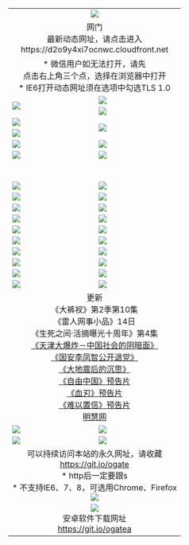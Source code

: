 ﻿<table>
  <tr></tr>
  <tr><td colspan=2 align=center><img src="https://cloud.githubusercontent.com/assets/11880933/13434984/f430fae2-e012-11e5-814f-c2df1e82b247.jpg" /></td></tr>
  <tr><td colspan=2 align=center>网门<br>最新动态网址，请点击进入
<br>https://d2o9y4xi7ocnwc.cloudfront.net
    </td>
  </tr>
  <tr>
    <td colspan=2 align=center>* 微信用户如无法打开，请先<br>点击右上角三个点，选择在浏览器中打开
    <br>* IE6打开动态网址须在选项中勾选TLS 1.0</td>
  </tr>
  <tr>
    <td rowspan=2><a href="https://d2o9y4xi7ocnwc.cloudfront.net/ogUP.aspx?name=11DKC.mp4&list=11DKC" target="_blank"><img src="https://d2o9y4xi7ocnwc.cloudfront.net/Up/11DKC1.jpg" /></a></td> 
    <td><div><a href="https://d2o9y4xi7ocnwc.cloudfront.net/ogUP.aspx?name=LRWS.mp4&list=LRWS" target="_blank"><img src="https://d2o9y4xi7ocnwc.cloudfront.net/Up/LRWS.jpg" /></a></td>
   </tr>
  <tr>
    <td><a href="https://d2o9y4xi7ocnwc.cloudfront.net/ogNiceVedio.aspx" target="_blank"><img src="https://d2o9y4xi7ocnwc.cloudfront.net/Up/11TGKDY.jpg" /></a></td>
  </tr>
  <tr>
    <td><a href="https://d2o9y4xi7ocnwc.cloudfront.net/ogUP.aspx?name=JQR.mp4&count=2" target="_blank"><img src="https://d2o9y4xi7ocnwc.cloudfront.net/Up/JQR.jpg" /></a></td>   
    <td rowspan=2><a href="https://d2o9y4xi7ocnwc.cloudfront.net/ogUP.aspx?name=JP.mp4&count=9" target="_blank"><img src="https://d2o9y4xi7ocnwc.cloudfront.net/Up/JP.jpg" /></td>
  </tr>
  <tr>
    <td><a href="https://d2o9y4xi7ocnwc.cloudfront.net/ogUP.aspx?name=WH.mp4" target="_blank"><img src="https://d2o9y4xi7ocnwc.cloudfront.net/Up/WH.jpg" /></a></td>
  </tr>
  <tr>
    <td><a href="https://d2o9y4xi7ocnwc.cloudfront.net/ogUP.aspx?name=SSZJ.mp4&list=SSZJ" target="_blank"><img src="https://d2o9y4xi7ocnwc.cloudfront.net/Up/SSZJ.jpg" /></a></td>
    <td><a href="https://d2o9y4xi7ocnwc.cloudfront.net/ogUP.aspx?name=1XQK.mp4&count=13" target="_blank"><img src="https://d2o9y4xi7ocnwc.cloudfront.net/Up/1XQK.jpg" /></a</td>
  </tr>
  <tr>
    <td><a href="https://d2o9y4xi7ocnwc.cloudfront.net/ogUP.aspx?name=ZY.mp4&count=2015:16" target="_blank"><img src="https://d2o9y4xi7ocnwc.cloudfront.net/Up/ZY.jpg" /></a</td>
    <td><a href="https://d2o9y4xi7ocnwc.cloudfront.net/ogUP.aspx?name=XTFY.mp4&count=B:2,A:24" target="_blank"><img src="https://d2o9y4xi7ocnwc.cloudfront.net/Up/XTFY.jpg" /></a></td>
  </tr>
  <!--tr>
    <td><a href="https://d2o9y4xi7ocnwc.cloudfront.net/ogUP.aspx?name=1LYF.mp4&count=2" target="_blank"><img src="https://cloud.githubusercontent.com/assets/11880933/13720279/6f16eb48-e83f-11e5-9556-90e9d1e24d09.jpg" /></a></td>
    <td><a href="https://d2o9y4xi7ocnwc.cloudfront.net/ogUP.aspx?name=1ZGC.mp4&count=6" target="_blank"><img src="https://cloud.githubusercontent.com/assets/11880933/13720281/7e0c9044-e83f-11e5-915d-d63d593fef21.jpg" /></a></td>
  </tr>
  <tr>
    <td><a href="https://d2o9y4xi7ocnwc.cloudfront.net/ogUP.aspx?name=1ZKM.mp4&count=3&current=3" target="_blank"><img src="https://cloud.githubusercontent.com/assets/11880933/13720283/858f1954-e83f-11e5-800b-94708d4ce09e.jpg" /></a></td>  
    <td><a href="https://d2o9y4xi7ocnwc.cloudfront.net/ogUP.aspx?name=1WWY.mp4&count=6&current=6" target="_blank"><img src="https://cloud.githubusercontent.com/assets/11880933/13720286/8fb0ffa6-e83f-11e5-8873-bfd1abd9ad97.jpg" /></a></td>
  </tr>
  <tr>
    <td><a href="https://d2o9y4xi7ocnwc.cloudfront.net/ogUP.aspx?name=10JGY.mp4&count=3" target="_blank"><img src="https://cloud.githubusercontent.com/assets/11880933/13720287/99e41986-e83f-11e5-9be2-70cc7ff44cf6.jpg" /></a></td>
    <td><a href="https://d2o9y4xi7ocnwc.cloudfront.net/ogUP.aspx?name=10CYS.mp4&count=2" target="_blank"><img src="https://cloud.githubusercontent.com/assets/11880933/13720292/a531a128-e83f-11e5-88ec-42f8d394e971.jpg" /></a></td>
  </tr-->
  <tr height="40">
  </tr>
  <tr>
    <td><a href="https://d2o9y4xi7ocnwc.cloudfront.net/ogUP.aspx?name=4SQQ.mp4&list=4SQQ" target="_blank"><img src="https://d2o9y4xi7ocnwc.cloudfront.net/Up/4SQQ0.jpg"/></a></td>
    <td><a href="https://d2o9y4xi7ocnwc.cloudfront.net/ogUP.aspx?name=4SHQ.mp4&list=4SHQ" target="_blank"><img src="https://d2o9y4xi7ocnwc.cloudfront.net/Up/4SHQ0.jpg"/></a></td>
  </tr>
  <tr>
    <td><a href="https://d2o9y4xi7ocnwc.cloudfront.net/ogUP.aspx?name=4SZG.mp4&list=4SZG" target="_blank"><img src="https://d2o9y4xi7ocnwc.cloudfront.net/Up/4SZG0.jpg"/></a></td>
    <td><a href="https://d2o9y4xi7ocnwc.cloudfront.net/ogUP.aspx?name=4SDJ.mp4&list=4SDJ" target="_blank"><img src="https://d2o9y4xi7ocnwc.cloudfront.net/Up/4SDJ0.jpg"/></a></td>
  </tr>
  <tr>
    <td><a href="https://d2o9y4xi7ocnwc.cloudfront.net/ogUP.aspx?name=4SGX.mp4&list=4SGX" target="_blank"><img src="https://d2o9y4xi7ocnwc.cloudfront.net/Up/4SGX0.jpg"/></a></td>
    <td><a href="https://d2o9y4xi7ocnwc.cloudfront.net/ogUP.aspx?name=4SHD.mp4&list=4SHD" target="_blank"><img src="https://d2o9y4xi7ocnwc.cloudfront.net/Up/4SHD0.jpg"/></a></td>
  </tr>
  <tr>
    <td><a href="https://d2o9y4xi7ocnwc.cloudfront.net/ogUP.aspx?name=4CTX.mp4&list=4CTX" target="_blank"><img src="https://d2o9y4xi7ocnwc.cloudfront.net/Up/4CTX0.jpg"/></a></td>
    <td><a href="https://d2o9y4xi7ocnwc.cloudfront.net/ogUP.aspx?name=4CWZ.mp4&list=4CWZ" target="_blank"><img src="https://d2o9y4xi7ocnwc.cloudfront.net/Up/4CWZ0.jpg"/></a></td>
  </tr>
  <tr>
    <td><a href="https://d2o9y4xi7ocnwc.cloudfront.net/onUP.aspx?name=https://d1qhweuvr3wm0g.cloudfront.net/" target="_blank"><img src="https://d2o9y4xi7ocnwc.cloudfront.net/Up/0DTW.jpg"/></a></td>
    <td><a href="https://d2o9y4xi7ocnwc.cloudfront.net/onUP.aspx?name=https://d240ns8up8earz.cloudfront.net/acenter/" target="_blank"><img src="https://d2o9y4xi7ocnwc.cloudfront.net/Up/0TDW.jpg" /></a></td>
  </tr>
  <tr>
    <td><a href="https://d2o9y4xi7ocnwc.cloudfront.net/onUP.aspx?name=https://d4508d6vomz2p.cloudfront.net/gb/nsc413.htm" target="_blank"><img src="https://d2o9y4xi7ocnwc.cloudfront.net/Up/0DJY.jpg" /></a></td>
    <td><a href="https://d2o9y4xi7ocnwc.cloudfront.net/onUP.aspx?name=https://d3bxwq7vzudb5l.cloudfront.net/xtr/gb/prog204.html" target="_blank"><img src="https://d2o9y4xi7ocnwc.cloudfront.net/Up/0XTR.jpg" /></a></td>
  </tr>
  <tr>
    <td><a href="https://d2o9y4xi7ocnwc.cloudfront.net/onUP.aspx?name=https://d3aj00iefsmfgc.cloudfront.net/" target="_blank"><img src="https://d2o9y4xi7ocnwc.cloudfront.net/Up/0MHW.jpg" /></a></td>
    <td><a href="https://d2o9y4xi7ocnwc.cloudfront.net/onUP.aspx?name=https://d1sbg9daat0zu5.cloudfront.net/" target="_blank"><img src="https://d2o9y4xi7ocnwc.cloudfront.net/Up/0ZJW.jpg" /></a></td>
  </tr>
  <tr>
    <td><a href="https://d2o9y4xi7ocnwc.cloudfront.net/ogUP.aspx?name=0FG.zip" target="_blank"><img src="https://d2o9y4xi7ocnwc.cloudfront.net/Up/0FG.jpg" /></a></td>
    <td><a href="https://d2o9y4xi7ocnwc.cloudfront.net/ogUP.aspx?name=0FGA.apk" target="_blank"><img src="https://d2o9y4xi7ocnwc.cloudfront.net/Up/0FGA.jpg" /></a></td>
  </tr>
  <tr>
    <td><a href="https://d2o9y4xi7ocnwc.cloudfront.net/ogUP.aspx?name=0U.zip" target="_blank"><img src="https://d2o9y4xi7ocnwc.cloudfront.net/Up/0U.jpg" /></a></td>
    <td><a href="https://d2o9y4xi7ocnwc.cloudfront.net/ogUP.aspx?name=0UA.apk" target="_blank"><img src="https://d2o9y4xi7ocnwc.cloudfront.net/Up/0UA.jpg" /></a></td>
  </tr>
  <tr>
    <td><a href="https://d2o9y4xi7ocnwc.cloudfront.net/ogUP.aspx?name=0iPPOTV.zip" target="_blank"><img src="https://d2o9y4xi7ocnwc.cloudfront.net/Up/0iPPOTV.jpg" /></a></td>
    <td><a href="https://d2o9y4xi7ocnwc.cloudfront.net/ogUP.aspx?name=0iNTD.apk" target="_blank"><img src="https://d2o9y4xi7ocnwc.cloudfront.net/Up/0iNTD.jpg" /></a></td>
  </tr>
  <tr>
    <td colspan=2 align=center>更新<br>
      《大裤衩》第2季第10集<br>
      《雷人网事小品》14日<br>
      《生死之间·活摘曝光十周年》第4集</a><br>
      <a href="https://d2o9y4xi7ocnwc.cloudfront.net/ogUP.aspx?name=4TJDBZ.mp4" target="_blank">《天津大爆炸－中国社会的阴暗面》</a><br>
      <a href="https://d2o9y4xi7ocnwc.cloudfront.net/ogUP.aspx?name=4LFZ.mp4" target="_blank">《国安李凤智公开退党》</a><br>
      <a href="https://d2o9y4xi7ocnwc.cloudfront.net/ogUP.aspx?name=4DDZHDCS.mp4" target="_blank">《大地震后的沉思》</a><br>
      <a href="https://d2o9y4xi7ocnwc.cloudfront.net/ogUP.aspx?name=11ZYZG0.mp4" target="_blank">《自由中国》预告片</a><br>
      <a href="https://d2o9y4xi7ocnwc.cloudfront.net/ogUP.aspx?name=11XR.mp4" target="_blank">《血刃》预告片</a><br>
      <a href="https://d2o9y4xi7ocnwc.cloudfront.net/ogUP.aspx?name=11NYZX.mp4&count=2" target="_blank">《难以置信》预告片</a><br>
      <a href="https://d2o9y4xi7ocnwc.cloudfront.net/onUP.aspx?name=https://www.minghui.org/" target="_blank">明慧网</a></td>
    </td>
  </tr>
  <tr>
    <td><a href="https://d2o9y4xi7ocnwc.cloudfront.net/ogNice.aspx" target="_blank"><img src="https://cloud.githubusercontent.com/assets/11880933/13720378/f84bb392-e841-11e5-8739-815049dd6ff8.jpg" /></a></td>
    <td><a href="https://d2o9y4xi7ocnwc.cloudfront.net/onCO.aspx?ob=600%E4%BA%8B%E7%89%A9&op=%E5%A2%9E%E5%88%A0%E6%94%B9&args=WH1~%23%E7%B1%BB%E5%9E%8B6%E6%96%B0%E9%97%BB%7c%23%E7%B1%BB%E5%9E%8B6%E8%AF%84%E8%AE%BA&mode=" target="_blank"><img src="https://cloud.githubusercontent.com/assets/11880933/13720380/04d76a16-e842-11e5-8833-e627daa88802.jpg" /></a></td> 
  </tr>
  <tr>
    <td><a href="https://d2o9y4xi7ocnwc.cloudfront.net/ogDY.aspx" target="_blank"><img src="https://cloud.githubusercontent.com/assets/11880933/13720384/11817090-e842-11e5-9571-7dc2f1af9f42.jpg" /></a></td>
    <td><a href="https://d2o9y4xi7ocnwc.cloudfront.net/ogST.aspx" target="_blank"><img src="https://cloud.githubusercontent.com/assets/11880933/13720385/1467ea3c-e842-11e5-86df-c96c9a556aaf.jpg" /></a></td> 
  </tr>
  <!--tr>
    <td colspan=2 align=center>
      <微信可扫描以下临时二维码<br/>https://bit.ly/1mBQHW8<br/><a href="https://d2o9y4xi7ocnwc.cloudfront.net/Up/0WMGDL3.png" target="_blank"><img src="https://d2o9y4xi7ocnwc.cloudfront.net/Up/0WMGD3.png"/></a>
  </tr-->
  <tr>
    <td colspan=2 align=center>可以持续访问本站的永久网址，请收藏<br/><a href="https://git.io/ogate" target="_blank">https://git.io/ogate</a><br/>* http后一定要跟s<br/>* 不支持IE6、7、8，可选用Chrome、Firefox<br/><a href="https://d2o9y4xi7ocnwc.cloudfront.net/Up/0WMGDL2.png" target="_blank"><img src="https://d2o9y4xi7ocnwc.cloudfront.net/Up/0WMGD2.png"/></a></td>
  </tr>
  <tr>
    <td colspan=2 align=center><a href="https://d2o9y4xi7ocnwc.cloudfront.net/ogUP.aspx?name=0oGate.apk" target="_blank"><img src="https://cloud.githubusercontent.com/assets/11880933/13720399/75e143ee-e842-11e5-9f0a-1421f423c80f.jpg" /></a><br>安卓软件下载网址<br><a href="https://git.io/ogatea">https://git.io/ogatea</a></td>
  </tr>
  <!--tr>
    <td colspan=2 align=center>可能失效的动态网址
    </td>
  </tr-->
</table>
